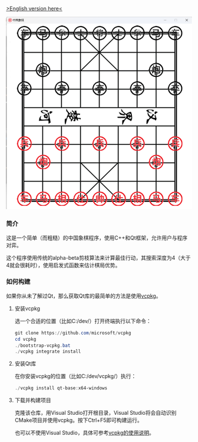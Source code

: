 [>English version here<](./README-en.md)

![screenshot](images\screenshot.png)

### 简介

这是一个简单（而粗糙）的中国象棋程序，使用C++和Qt框架，允许用户与程序对弈。

这个程序使用传统的alpha-beta剪枝算法来计算最佳行动，其搜索深度为4（大于4就会很耗时），使用启发式函数来估计棋局优势。

### 如何构建

如果你从未了解过Qt，那么获取Qt库的最简单的方法是使用[vcpkg](https://github.com/microsoft/vcpkg)。

1. 安装vcpkg

   选一个合适的位置（比如C:/dev/）打开终端执行以下命令：

   ```powershell
   git clone https://github.com/microsoft/vcpkg
   cd vcpkg
   ./bootstrap-vcpkg.bat
   ./vcpkg integrate install
   ```

   

2. 安装Qt库

   在你安装vcpkg的位置（比如C:/dev/vcpkg/）执行：

   ```powershell
   ./vcpkg install qt-base:x64-windows
   ```

   

3. 下载并构建项目

   克隆该仓库，用Visual Studio打开根目录，Visual Studio将会自动识别CMake项目并使用vcpkg。按下Ctrl+F5即可构建运行。

   也可以不使用Visual Studio，具体可参考[vcpkg的使用说明](https://github.com/microsoft/vcpkg)。